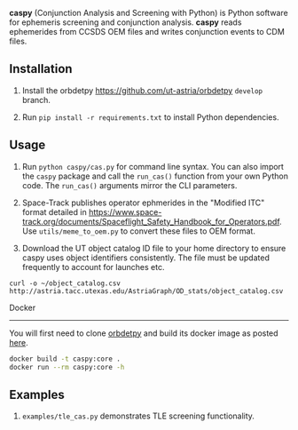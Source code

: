 **caspy** (Conjunction Analysis and Screening with Python) is Python software
for ephemeris screening and conjunction analysis. **caspy** reads ephemerides
from CCSDS OEM files and writes conjunction events to CDM files. 

Installation
------------

1. Install the orbdetpy <https://github.com/ut-astria/orbdetpy> `develop` branch.

2. Run `pip install -r requirements.txt` to install Python dependencies.

Usage
-----

1. Run `python caspy/cas.py` for command line syntax. You can also import the `caspy`
   package and call the `run_cas()` function from your own Python code. The `run_cas()`
   arguments mirror the CLI parameters.

2. Space-Track publishes operator ephmerides in the "Modified ITC" format detailed
   in <https://www.space-track.org/documents/Spaceflight_Safety_Handbook_for_Operators.pdf>.
   Use `utils/meme_to_oem.py` to convert these files to OEM format.

3. Download the UT object catalog ID file to your home directory to ensure caspy uses object identifiers consistently. The file must be updated frequently to account for launches etc.

`curl -o ~/object_catalog.csv http://astria.tacc.utexas.edu/AstriaGraph/OD_stats/object_catalog.csv`

Docker 
______

You will first need to clone [orbdetpy](https://github.com/ut-astria/orbdetpy) and build its docker image as posted [here](https://github.com/ut-astria/orbdetpy#docker). 

```bash
docker build -t caspy:core .
docker run --rm caspy:core -h
```

Examples
--------

1. `examples/tle_cas.py` demonstrates TLE screening functionality.
